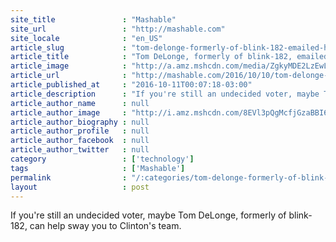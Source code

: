 ```yaml
---
site_title               : "Mashable"
site_url                 : "http://mashable.com"
site_locale              : "en_US"
article_slug             : "tom-delonge-formerly-of-blink-182-emailed-hillary-clinton-s-campaign-about-ufos"
article_title            : "Tom DeLonge, formerly of blink-182, emailed Hillary Clinton's campaign about UFOs"
article_image            : "http://a.amz.mshcdn.com/media/ZgkyMDE2LzEwLzExLzhkLzUxOTRlYzc3NDcyMzQ4MjY4OWJiMDVmZmE2NTUyNzE5LjIxYTcxLmpwZwpwCXRodW1iCTEyMDB4NjMwCmUJanBn/ca5205d6/f11/5194ec774723482689bb05ffa6552719.jpg"
article_url              : "http://mashable.com/2016/10/10/tom-delonge-hillary-clinton-ufos/"
article_published_at     : "2016-10-11T00:07:18-03:00"
article_description      : "If you're still an undecided voter, maybe Tom DeLonge, formerly of blink-182, can help sway you to Clinton's team."
article_author_name      : null
article_author_image     : "http://i.amz.mshcdn.com/8EVl3pQgMcfjGzaBBI6OZ8_Ybbg=/90x90/2016%2F09%2F16%2Fa2%2Fhttpsd2mhye01h4nj2n.cloudfront.netmediaZgkyMDE1LzA0.03f0b.jpg"
article_author_biography : null
article_author_profile   : null
article_author_facebook  : null
article_author_twitter   : null
category                 : ['technology']
tags                     : ['Mashable']
permalink                : "/:categories/tom-delonge-formerly-of-blink-182-emailed-hillary-clinton-s-campaign-about-ufos/"
layout                   : post
---
```


If you're still an undecided voter, maybe Tom DeLonge, formerly of blink-182, can help sway you to Clinton's team.
